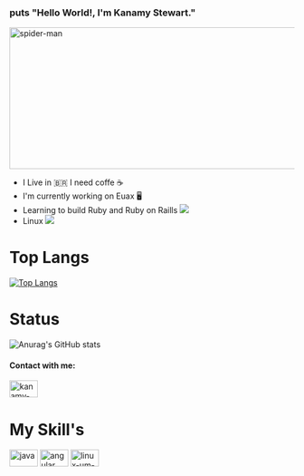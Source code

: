 ### puts "Hello World!, I'm Kanamy Stewart." 

<img align="center" alt="spider-man" height="250" width="980" src="https://pa1.narvii.com/6310/d044f052fdfeb7d9f662ac44f4d9111287cdae81_hq.gif"
   style="max-width:100%;">


+ I Live in 🇧🇷 I need coffe ☕
+ I'm currently working on Euax 🖥️
+ Learning to build Ruby and Ruby on Raills <img src="https://img.icons8.com/color/16/000000/ruby-programming-language.png"/>
+ Linux <img src="https://img.icons8.com/office/16/000000/console.png"/>

# Top Langs

   [![Top Langs](https://github-readme-stats.vercel.app/api/top-langs/?username=kanamystewart&layout=compact)](https://github.com/kanamystewart/github-readme-stats)
   
# Status

  ![Anurag's GitHub stats](https://github-readme-stats.vercel.app/api?username=kanamystewart&show_icons=true&theme=midnight-purple)

#### Contact with me:

<a href="https://www.linkedin.com/in/kanamy-stewart-862351174/" target ="_blank">
  <img align="center" alt="kanamy-linkedin" height="30" width="50" src="https://cdn.jsdelivr.net/gh/devicons/devicon/icons/linkedin/linkedin-original.svg"
   style="max-width:100%;">
</a> 

# My Skill's

<img align="center" alt="java" height="30" width="50" src="https://cdn.jsdelivr.net/gh/devicons/devicon/icons/java/java-original.svg"
   style="max-width:100%;">
   <img align="center" alt="angular" height="30" width="50" src="https://cdn.jsdelivr.net/gh/devicons/devicon/icons/angularjs/angularjs-original.svg"
   style="max-width:100%;">
   <img align="center" alt="linux-um-pinguin" height="30" width="50" src="https://cdn.jsdelivr.net/gh/devicons/devicon/icons/linux/linux-original.svg"
   style="max-width:100%;">
   

<!--
**KanamyStewart/kanamystewart** is a ✨ _special_ ✨ repository because its `README.md` (this file) appears on your GitHub profile.

Here are some ideas to get you started:

- 🔭 I’m currently working on ...
- 🌱 I’m currently learning ...
- 👯 I’m looking to collaborate on ...
- 🤔 I’m looking for help with ...
- 💬 Ask me about ...
- 📫 How to reach me: ...
- 😄 Pronouns: ...
- ⚡ Fun fact: ...
-->
